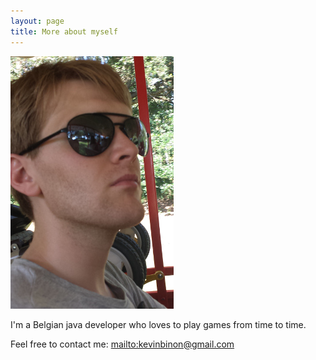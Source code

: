```yaml
---
layout: page
title: More about myself
---
```



![alt text](kb.jpg "Me!") 

I'm a Belgian java developer who loves to play games from time to time.

Feel free to contact me:
<mailto:kevinbinon@gmail.com>



